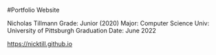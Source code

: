 #Portfolio Website

Nicholas Tillmann
Grade: Junior (2020)
Major: Computer Science
Univ: University of Pittsburgh
Graduation Date: June 2022

https://nicktill.github.io
